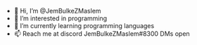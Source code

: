 - 👋 Hi, I’m @JemBulkeZMaslem
- 👀 I’m interested in programming
- 🌱 I’m currently learning programming languages
- 📫 Reach me at discord JemBulkeZMaslem#8300 DMs open

<!---
JemBulkeZMaslem/JemBulkeZMaslem is a ✨ special ✨ repository because its `README.md` (this file) appears on your GitHub profile.
You can click the Preview link to take a look at your changes.
--->
